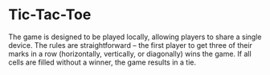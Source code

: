 # Tic-Tac-Toe
The game is designed to be played locally, allowing players to share a single device. The rules are straightforward – the first player to get three of their marks in a row (horizontally, vertically, or diagonally) wins the game. If all cells are filled without a winner, the game results in a tie.
